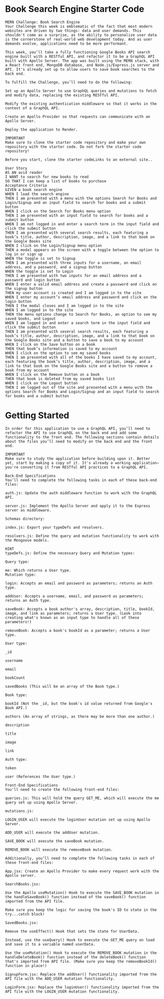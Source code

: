 # Book Search Engine Starter Code

    MERN Challenge: Book Search Engine
    Your Challenge this week is emblematic of the fact that most modern websites are driven by two things: data and user demands. This shouldn't come as a surprise, as the ability to personalize user data is the cornerstone of real-world web development today. And as user demands evolve, applications need to be more performant.

    This week, you’ll take a fully functioning Google Books API search engine built with a RESTful API, and refactor it to be a GraphQL API built with Apollo Server. The app was built using the MERN stack, with a React front end, MongoDB database, and Node.js/Express.js server and API. It's already set up to allow users to save book searches to the back end.

    To fulfill the Challenge, you’ll need to do the following:

    Set up an Apollo Server to use GraphQL queries and mutations to fetch and modify data, replacing the existing RESTful API.

    Modify the existing authentication middleware so that it works in the context of a GraphQL API.

    Create an Apollo Provider so that requests can communicate with an Apollo Server.

    Deploy the application to Render.

    IMPORTANT
    Make sure to clone the starter code repository and make your own repository with the starter code. Do not fork the starter code repository!

    Before you start, clone the starter codeLinks to an external site..

    User Story
    AS AN avid reader
    I WANT to search for new books to read
    SO THAT I can keep a list of books to purchase
    Acceptance Criteria
    GIVEN a book search engine
    WHEN I load the search engine
    THEN I am presented with a menu with the options Search for Books and Login/Signup and an input field to search for books and a submit button
    WHEN I click on the Search for Books menu option
    THEN I am presented with an input field to search for books and a submit button
    WHEN I am not logged in and enter a search term in the input field and click the submit button
    THEN I am presented with several search results, each featuring a book’s title, author, description, image, and a link to that book on the Google Books site
    WHEN I click on the Login/Signup menu option
    THEN a modal appears on the screen with a toggle between the option to log in or sign up
    WHEN the toggle is set to Signup
    THEN I am presented with three inputs for a username, an email address, and a password, and a signup button
    WHEN the toggle is set to Login
    THEN I am presented with two inputs for an email address and a password and login button
    WHEN I enter a valid email address and create a password and click on the signup button
    THEN my user account is created and I am logged in to the site
    WHEN I enter my account’s email address and password and click on the login button
    THEN I the modal closes and I am logged in to the site
    WHEN I am logged in to the site
    THEN the menu options change to Search for Books, an option to see my saved books, and Logout
    WHEN I am logged in and enter a search term in the input field and click the submit button
    THEN I am presented with several search results, each featuring a book’s title, author, description, image, and a link to that book on the Google Books site and a button to save a book to my account
    WHEN I click on the Save button on a book
    THEN that book’s information is saved to my account
    WHEN I click on the option to see my saved books
    THEN I am presented with all of the books I have saved to my account, each featuring the book’s title, author, description, image, and a link to that book on the Google Books site and a button to remove a book from my account
    WHEN I click on the Remove button on a book
    THEN that book is deleted from my saved books list
    WHEN I click on the Logout button
    THEN I am logged out of the site and presented with a menu with the options Search for Books and Login/Signup and an input field to search for books and a submit button

# Getting Started

    In order for this application to use a GraphQL API, you’ll need to refactor the API to use GraphQL on the back end and add some functionality to the front end. The following sections contain details about the files you’ll need to modify on the back end and the front end.

    IMPORTANT
    Make sure to study the application before building upon it. Better yet, start by making a copy of it. It's already a working application—you're converting it from RESTful API practices to a GraphQL API.

    Back-End Specifications
    You’ll need to complete the following tasks in each of these back-end files:

    auth.js: Update the auth middleware function to work with the GraphQL API.

    server.js: Implement the Apollo Server and apply it to the Express server as middleware.

    Schemas directory:

    index.js: Export your typeDefs and resolvers.

    resolvers.js: Define the query and mutation functionality to work with the Mongoose models.

    HINT
    typeDefs.js: Define the necessary Query and Mutation types:

    Query type:

    me: Which returns a User type.
    Mutation type:

    login: Accepts an email and password as parameters; returns an Auth type.

    addUser: Accepts a username, email, and password as parameters; returns an Auth type.

    saveBook: Accepts a book author's array, description, title, bookId, image, and link as parameters; returns a User type. (Look into creating what's known as an input type to handle all of these parameters!)

    removeBook: Accepts a book's bookId as a parameter; returns a User type.

    User type:

    _id

    username

    email

    bookCount

    savedBooks (This will be an array of the Book type.)

    Book type:

    bookId (Not the _id, but the book's id value returned from Google's Book API.)

    authors (An array of strings, as there may be more than one author.)

    description

    title

    image

    link

    Auth type:

    token

    user (References the User type.)

    Front-End Specifications
    You'll need to create the following front-end files:

    queries.js: This will hold the query GET_ME, which will execute the me query set up using Apollo Server.

    mutations.js:

    LOGIN_USER will execute the loginUser mutation set up using Apollo Server.

    ADD_USER will execute the addUser mutation.

    SAVE_BOOK will execute the saveBook mutation.

    REMOVE_BOOK will execute the removeBook mutation.

    Additionally, you’ll need to complete the following tasks in each of these front-end files:

    App.jsx: Create an Apollo Provider to make every request work with the Apollo server.

    SearchBooks.jsx:

    Use the Apollo useMutation() Hook to execute the SAVE_BOOK mutation in the handleSaveBook() function instead of the saveBook() function imported from the API file.

    Make sure you keep the logic for saving the book's ID to state in the try...catch block!

    SavedBooks.jsx:

    Remove the useEffect() Hook that sets the state for UserData.

    Instead, use the useQuery() Hook to execute the GET_ME query on load and save it to a variable named userData.

    Use the useMutation() Hook to execute the REMOVE_BOOK mutation in the handleDeleteBook() function instead of the deleteBook() function that's imported from API file. (Make sure you keep the removeBookId() function in place!)

    SignupForm.jsx: Replace the addUser() functionality imported from the API file with the ADD_USER mutation functionality.

    LoginForm.jsx: Replace the loginUser() functionality imported from the API file with the LOGIN_USER mutation functionality.
